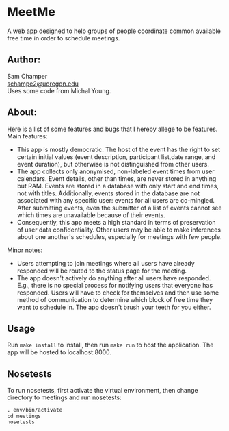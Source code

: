 # MeetMe
A web app designed to help groups of people coordinate common available free time in order to schedule meetings.  

## Author:
Sam Champer  
schampe2@uoregon.edu  
Uses some code from Michal Young.  

## About:
Here is a list of some features and bugs that I hereby allege to be features.  
Main features:
- This app is mostly democratic. The host of the event has the right to set certain initial values (event description, participant list,date range, and event duration), but otherwise is not distinguished from other users.
- The app collects only anonymised, non-labeled event times from user calendars. Event details, other than times, are never stored in anything but RAM. Events are stored in a database with only start and end times, not with titles. Additionally, events stored in the database are not associated with any specific user: events for all users are co-mingled. After submitting events, even the submitter of a list of events cannot see which times are unavailable because of their events.
- Consequently, this app meets a high standard in terms of preservation of user data confidentiality. Other users may be able to make inferences about one another's schedules, especially for meetings with few people.

Minor notes:
- Users attempting to join meetings where all users have already responded will be routed to the status page for the meeting.
- The app doesn't actively do anything after all users have responded. E.g., there is no special process for notifying users that everyone has responded. Users will have to check for themselves and then use some method of communication to determine which block of free time they want to schedule in. The app doesn't brush your teeth for you either.

## Usage

Run ```make install``` to install, then run ```make run``` to host the application. The app will be hosted to localhost:8000.  

## Nosetests

To run nosetests, first activate the virtual environment, then change directory to meetings and run nosetests:

```
. env/bin/activate
cd meetings
nosetests
```
